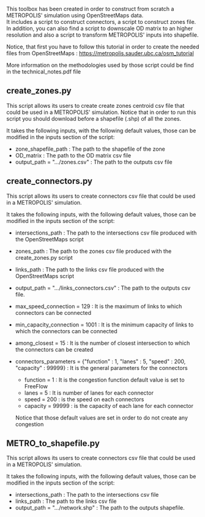 This toolbox has been created in order to construct from scratch a METROPOLIS' simulation using OpenStreetMaps data.  
It includes a script to construct connectors, a script to construct zones file. 
In addition, you can also find a script to downscale OD matrix to an higher resolution and also a script to transform METROPOLIS' inputs into shapefile. 

Notice, that first you have to follow this tutorial in order to create the needed files from OpenStreetMaps : https://metropolis.sauder.ubc.ca/osm_tutorial

More information on the methodologies used by those script could be find in the technical_notes.pdf file

## create_zones.py

This script allows its users to create create zones centroid csv file that could be used in a METROPOLIS' simulation. Notice that in order to run this script you should download before a shapefile (.shp) of all the zones.  

It takes the following inputs, with the following default values, those can be modified in the inputs section of the script:

  - zone_shapefile_path : The path to the shapefile of the zone
  - OD_matrix : The path to the OD matrix csv file
  - output_path = ".../zones.csv" : The path to the outputs csv file

## create_connectors.py 

This script allows its users to create connectors csv file that could be used in a METROPOLIS' simulation. 

It takes the following inputs, with the following default values, those can be modified in the inputs section of the script:

  - intersections_path : The path to the intersections csv file produced with the OpenStreetMaps script 
  - zones_path : The path to the zones csv file produced with the create_zones.py script 
  - links_path : The path to the links csv file produced with the OpenStreetMaps script
  - output_path = ".../links_connectors.csv" : The path to the outputs csv file.
  - max_speed_connection = 129 : It is the maximum of links to which connectors can be connected
  - min_capacity_connection = 1001 : It is the minimum capacity of links to which the connectors can be connected
  - among_closest = 15 : It is the number of closest intersection to which the connectors can be created
  - connectors_parameters = {"function" : 1, "lanes" : 5, "speed" : 200, "capacity" : 99999} : It is the general parameters for the connectors
    - function = 1 : It is the congestion function default value is set to FreeFlow
    - lanes = 5 : It is number of lanes for each connector
    - speed = 200 : is the speed on each connectors 
    - capacity = 99999 : is the capacity of each lane for each connector
    
    Notice that those default values are set in order to do not create any congestion
    
## METRO_to_shapefile.py 

This script allows its users to create connectors csv file that could be used in a METROPOLIS' simulation. 

It takes the following inputs, with the following default values, those can be modified in the inputs section of the script:

  - intersections_path : The path to the intersections csv file
  - links_path : The path to the links csv file
  - output_path = ".../network.shp" : The path to the outputs shapefile.
    
